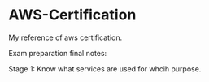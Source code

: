 # AWS-Certification
My reference of aws certification.

Exam preparation final notes:

Stage 1: Know what services are used for whcih purpose.
